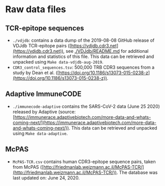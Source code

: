 # Raw data files

## TCR-epitope sequences

- `./vdjdb`: contains a data dump of the 2019-08-08 GitHub release of VDJdb TCR-epitope pairs ([https://vdjdb.cdr3.net](https://vdjdb.cdr3.net)), see [./VDJdb/README.md](./VDJdb/README.md) for additional information and statistics of this file. This data can be retrieved and unpacked using `Make data-vdjdb-aug-2019`.
- `CDR3_control_sequences.tsv`: 500,000 TRB CDR3 sequences from a study
by Dean et al. ([https://doi.org/10.1186/s13073-015-0238-z](https://doi.org/10.1186/s13073-015-0238-z)).

## Adaptive ImmuneCODE

- `./immunecode-adaptive` contains the SARS-CoV-2 data (June 25 2020) released by Adaptive (source: [https://immunerace.adaptivebiotech.com/more-data-and-whats-coming-next/](https://immunerace.adaptivebiotech.com/more-data-and-whats-coming-next/)). This data can be retrieved and unpacked using `Make data-adaptive`.

## McPAS

- `McPAS-TCR.csv` contains human CDR3-epitope sequence pairs, taken from McPAS ([http://friedmanlab.weizmann.ac.il/McPAS-TCR/](http://friedmanlab.weizmann.ac.il/McPAS-TCR/)). The database was last updated on: June 24, 2020.
